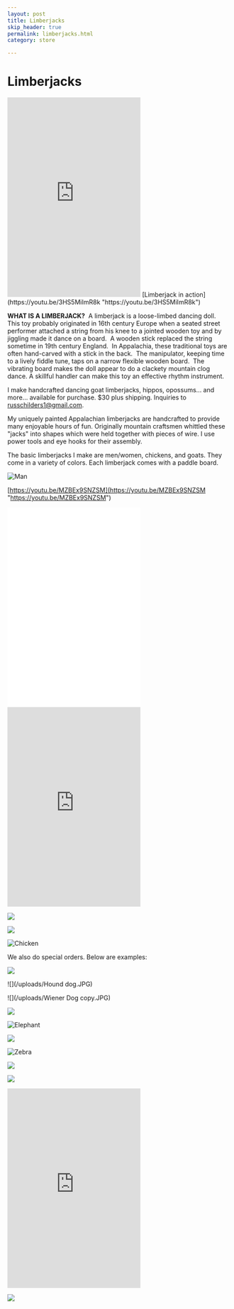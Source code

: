 ```yaml
---
layout: post
title: Limberjacks
skip_header: true
permalink: limberjacks.html
category: store

---
```

# Limberjacks

<iframe width="300" height="450" src="https://www.youtube.com/embed/3HS5MiImR8k?rel=0" frameborder="0" allow="accelerometer; autoplay; encrypted-media; gyroscope; picture-in-picture" allowfullscreen></iframe> [Limberjack in action](https://youtu.be/3HS5MiImR8k "https://youtu.be/3HS5MiImR8k")

**WHAT IS A LIMBERJACK?**  A limberjack is a loose-limbed dancing doll.  This toy probably originated in 16th century Europe when a seated street performer attached a string from his knee to a jointed wooden toy and by jiggling made it dance on a board.  A wooden stick replaced the string sometime in 19th century England.  In Appalachia, these traditional toys are often hand-carved with a stick in the back.  The manipulator, keeping time to a lively fiddle tune, taps on a narrow flexible wooden board.  The vibrating board makes the doll appear to do a clackety mountain clog dance. A skillful handler can make this toy an effective rhythm instrument.

I make handcrafted dancing goat limberjacks, hippos, opossums... and more... available for purchase. $30 plus shipping. Inquiries to [russchilders1@gmail.com](mailto:russchilders1@gmail.com).

My uniquely painted Appalachian limberjacks are handcrafted to provide many enjoyable hours of fun.  Originally mountain craftsmen whittled these "jacks" into shapes which were held together with pieces of wire. I use power tools and eye hooks for their assembly.

The basic limberjacks I make are men/women, chickens, and goats.  They come in a variety of colors. Each limberjack comes with a paddle board.

![Man](uploads/man-limberjack-small.jpg "Man")

[https://youtu.be/MZBEx9SNZSM](https://youtu.be/MZBEx9SNZSM "https://youtu.be/MZBEx9SNZSM")

<iframe width="300" height="450" src="[https://www.youtube.com/embed/gbyV2Wd2aEg?rel=0](https://www.youtube.com/embed/gbyV2Wd2aEg?rel=0 "https://www.youtube.com/embed/gbyV2Wd2aEg?rel=0")" frameborder="0" allow="accelerometer; autoplay; encrypted-media; gyroscope; picture-in-picture" allowfullscreen></iframe>

<iframe width="300" height="450" src="https://www.youtu.be.com/embed/MZBEx95NZSM?rel-0" frameborder="0" allow="accelerometer; autoplay; encrypted-media;gyroscope;picture-in-picture" allowfullscreen></iframe>

![](/uploads/IMG_7469.jpg)

![](/uploads/IMG_7024-1.jpg)

![Chicken](uploads/chicken-limberjack-small.jpg)

We also do special orders.  Below are examples:

![](/uploads/Hippo.JPG)

![](/uploads/Hound dog.JPG)

![](/uploads/Wiener Dog copy.JPG)

![](/uploads/Horse.JPG)

![Elephant](uploads/elephant-limberjack-small.jpg)

![](/uploads/Opossum.JPG)

![Zebra](uploads/zebra-limberjack-small.jpg)

![](/uploads/Lion.jpg)

![](/uploads/Flamingo.JPG)

<iframe width="300" height="450" src="https://www.youtube.com/embed/gbyV2Wd2aEg?rel=0" frameborder="0" allow="accelerometer; autoplay; encrypted-media; gyroscope; picture-in-picture" allowfullscreen></iframe>

![](/uploads/Scotty.JPG)